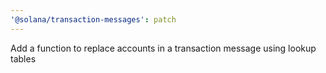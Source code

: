 ```yaml
---
'@solana/transaction-messages': patch
---
```


Add a function to replace accounts in a transaction message using lookup tables
